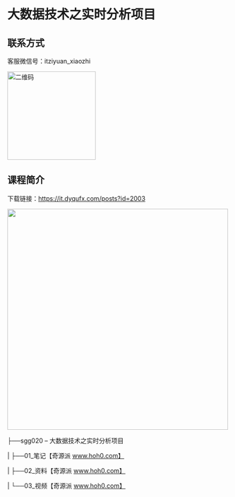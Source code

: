 # 大数据技术之实时分析项目

## 联系方式

客服微信号：itziyuan_xiaozhi

<img src="https://ziyuanyun.oss-cn-guangzhou.aliyuncs.com/common/20240614073449/666b82192834a.jpg" width="200" height="200" alt="二维码">

## 课程简介

下载链接：https://it.dyqufx.com/posts?id=2003

<img src="https://ziyuanyun.oss-cn-guangzhou.aliyuncs.com/yun/20240515183625/664490294197a.jpg" width="500" alt="">

  ├──sgg020 &#8211; 大数据技术之实时分析项目

 | ├──01_笔记【奇源派 www.hoh0.com】

 | ├──02_资料【奇源派 www.hoh0.com】

 | └──03_视频【奇源派 www.hoh0.com】

  
